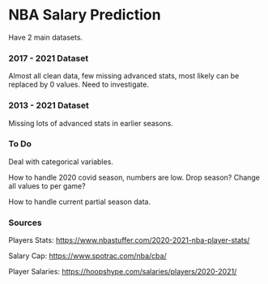 # NBA Salary Prediction

Have 2 main datasets.  

### 2017 - 2021 Dataset
Almost all clean data, few missing advanced stats, most likely can be replaced by 0 values.  Need to investigate. 

### 2013 - 2021 Dataset
Missing lots of advanced stats in earlier seasons.  

### To Do
Deal with categorical variables.  

How to handle 2020 covid season, numbers are low.  Drop season?  Change all values to per game?  

How to handle current partial season data.  

### Sources

Players Stats:
https://www.nbastuffer.com/2020-2021-nba-player-stats/

Salary Cap:
https://www.spotrac.com/nba/cba/

Player Salaries:
https://hoopshype.com/salaries/players/2020-2021/

